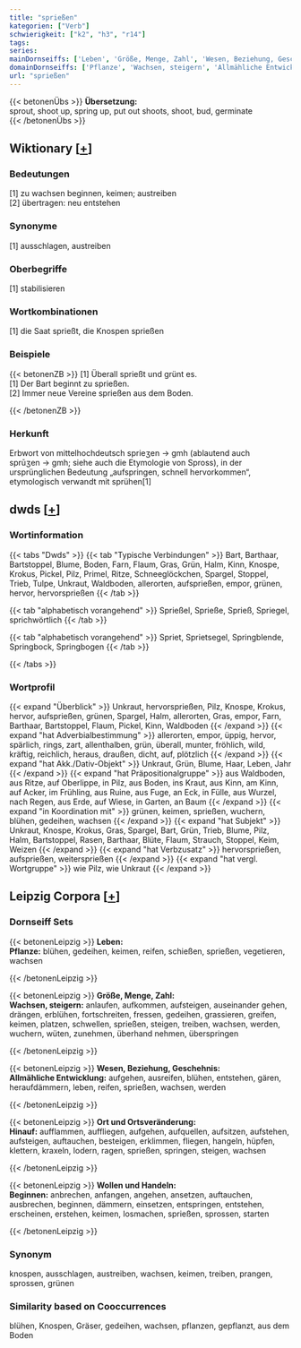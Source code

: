 ```yaml
---
title: "sprießen"
kategorien: ["Verb"]
schwierigkeit: ["k2", "h3", "r14"]
tags:
series:
mainDornseiffs: ['Leben', 'Größe, Menge, Zahl', 'Wesen, Beziehung, Geschehnis', 'Ort und Ortsveränderung', 'Wollen und Handeln']
domainDornseiffs: ['Pflanze', 'Wachsen, steigern', 'Allmähliche Entwicklung', 'Hinauf', 'Beginnen']
url: "sprießen"
---
```


{{< betonenÜbs >}}
**Übersetzung:**  
sprout, shoot up, spring up, put out shoots, shoot, bud, germinate  
{{< /betonenÜbs >}}

## Wiktionary [[+](https://de.wiktionary.org/wiki/sprießen)]

### Bedeutungen
[1] zu wachsen beginnen, keimen; austreiben  
[2] übertragen: neu entstehen  

### Synonyme
[1] ausschlagen, austreiben  

### Oberbegriffe
[1] stabilisieren  

### Wortkombinationen
[1] die Saat sprießt, die Knospen sprießen  

### Beispiele
{{< betonenZB >}}
[1] Überall sprießt und grünt es.  
[1] Der Bart beginnt zu sprießen.  
[2] Immer neue Vereine sprießen aus dem Boden.  

{{< /betonenZB >}}
### Herkunft
Erbwort von mittelhochdeutsch sprieʒen → gmh (ablautend auch sprūʒen → gmh; siehe auch die Etymologie von Spross), in der ursprünglichen Bedeutung „aufspringen, schnell hervorkommen“, etymologisch verwandt mit sprühen[1]  



## dwds [[+](https://www.dwds.de/wb/sprießen)]

### Wortinformation
{{< tabs "Dwds" >}}
{{< tab "Typische Verbindungen" >}}
Bart, Barthaar, Bartstoppel, Blume, Boden, Farn, Flaum, Gras, Grün, Halm, Kinn, Knospe, Krokus, Pickel, Pilz, Primel, Ritze, Schneeglöckchen, Spargel, Stoppel, Trieb, Tulpe, Unkraut, Waldboden, allerorten, aufsprießen, empor, grünen, hervor, hervorsprießen
{{< /tab >}}

{{< tab "alphabetisch vorangehend" >}}
Sprießel, Sprieße, Sprieß, Spriegel, sprichwörtlich
{{< /tab >}}

{{< tab "alphabetisch vorangehend" >}}
Spriet, Sprietsegel, Springblende, Springbock, Springbogen
{{< /tab >}}

{{< /tabs >}}

### Wortprofil
{{< expand "Überblick" >}} Unkraut, hervorsprießen, Pilz, Knospe, Krokus, hervor, aufsprießen, grünen, Spargel, Halm, allerorten, Gras, empor, Farn, Barthaar, Bartstoppel, Flaum, Pickel, Kinn, Waldboden {{< /expand >}}
{{< expand "hat Adverbialbestimmung" >}} allerorten, empor, üppig, hervor, spärlich, rings, zart, allenthalben, grün, überall, munter, fröhlich, wild, kräftig, reichlich, heraus, draußen, dicht, auf, plötzlich {{< /expand >}}
{{< expand "hat Akk./Dativ-Objekt" >}} Unkraut, Grün, Blume, Haar, Leben, Jahr {{< /expand >}}
{{< expand "hat Präpositionalgruppe" >}} aus Waldboden, aus Ritze, auf Oberlippe, in Pilz, aus Boden, ins Kraut, aus Kinn, am Kinn, auf Acker, im Frühling, aus Ruine, aus Fuge, an Eck, in Fülle, aus Wurzel, nach Regen, aus Erde, auf Wiese, in Garten, an Baum {{< /expand >}}
{{< expand "in Koordination mit" >}} grünen, keimen, sprießen, wuchern, blühen, gedeihen, wachsen {{< /expand >}}
{{< expand "hat Subjekt" >}} Unkraut, Knospe, Krokus, Gras, Spargel, Bart, Grün, Trieb, Blume, Pilz, Halm, Bartstoppel, Rasen, Barthaar, Blüte, Flaum, Strauch, Stoppel, Keim, Weizen {{< /expand >}}
{{< expand "hat Verbzusatz" >}} hervorsprießen, aufsprießen, weitersprießen {{< /expand >}}
{{< expand "hat vergl. Wortgruppe" >}} wie Pilz, wie Unkraut {{< /expand >}}

## Leipzig Corpora [[+](https://corpora.uni-leipzig.de/en/res?word=sprießen&corpusId=deu_newscrawl-public_2018)]

### Dornseiff Sets
{{< betonenLeipzig >}}
**Leben:**  
**Pflanze:** blühen, gedeihen, keimen, reifen, schießen, sprießen, vegetieren, wachsen  

{{< /betonenLeipzig >}}


{{< betonenLeipzig >}}
**Größe, Menge, Zahl:**  
**Wachsen, steigern:** anlaufen, aufkommen, aufsteigen, auseinander gehen, drängen, erblühen, fortschreiten, fressen, gedeihen, grassieren, greifen, keimen, platzen, schwellen, sprießen, steigen, treiben, wachsen, werden, wuchern, wüten, zunehmen, überhand nehmen, überspringen  

{{< /betonenLeipzig >}}


{{< betonenLeipzig >}}
**Wesen, Beziehung, Geschehnis:**  
**Allmähliche Entwicklung:** aufgehen, ausreifen, blühen, entstehen, gären, heraufdämmern, leben, reifen, sprießen, wachsen, werden  

{{< /betonenLeipzig >}}


{{< betonenLeipzig >}}
**Ort und Ortsveränderung:**  
**Hinauf:** aufflammen, auffliegen, aufgehen, aufquellen, aufsitzen, aufstehen, aufsteigen, auftauchen, besteigen, erklimmen, fliegen, hangeln, hüpfen, klettern, kraxeln, lodern, ragen, sprießen, springen, steigen, wachsen  

{{< /betonenLeipzig >}}


{{< betonenLeipzig >}}
**Wollen und Handeln:**  
**Beginnen:** anbrechen, anfangen, angehen, ansetzen, auftauchen, ausbrechen, beginnen, dämmern, einsetzen, entspringen, entstehen, erscheinen, erstehen, keimen, losmachen, sprießen, sprossen, starten  

{{< /betonenLeipzig >}}

### Synonym
knospen, ausschlagen, austreiben, wachsen, keimen, treiben, prangen, sprossen, grünen


### Similarity based on Cooccurrences
blühen, Knospen, Gräser, gedeihen, wachsen, pflanzen, gepflanzt, aus dem Boden

